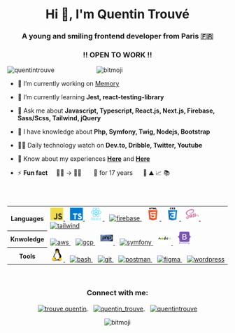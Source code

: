 <h1 align="center">Hi 👋, I'm Quentin Trouvé</h1>
<h3 align="center">A young and smiling frontend developer from Paris 🇫🇷</h3>
<h3 align="center">‼️ OPEN TO WORK ‼️</h3>

<img align="right" width="300" alt="bitmoji" src="https://sdk.bitmoji.com/render/panel/20088502-421829358_4-s5-v1.png?transparent=1&palette=1&scale=2" />

<p align="left"> <img src="https://komarev.com/ghpvc/?username=quentintrouve&label=Profile%20views&color=ebb00f&style=flat" alt="quentintrouve" /></p>

- 🔭 I’m currently working on [Memory](https://strate.my-memory.io/)

- 🌱 I’m currently learning **Jest, react-testing-library**

- 💬 Ask me about **Javascript, Typescript, React.js, Next.js, Firebase, Sass/Scss, Tailwind, jQuery**

- 👀 I have knowledge about **Php, Symfony, Twig, Nodejs, Bootstrap**

- 👨‍💻 Daily technology watch on **Dev.to, Dribble, Twitter, Youtube**

- 📄 Know about my experiences **[Here](https://www.linkedin.com/in/quentintrouve/details/experience)** and **[Here](https://docs.google.com/document/d/13ZNltT2Ar6LVRRU5BnFTI-odPd7nVpGG/edit?usp=sharing&ouid=113210345517400048232&rtpof=true&sd=true)**

- ⚡ **Fun fact** &nbsp;&nbsp;&nbsp;&nbsp;👮‍♂️ -> 👨‍💻 &nbsp;&nbsp;&nbsp;&nbsp;&nbsp;&nbsp;🏓 for 17 years&nbsp;&nbsp;&nbsp;&nbsp;&nbsp;&nbsp;🏀 ⛰ 📈 📚

<br><br>

<table align="center">
  <tr>
    <th>Languages</th>
    <td>
      <a href="https://developer.mozilla.org/en-US/docs/Web/JavaScript" target="_blank" rel="noreferrer">
        <img src="https://raw.githubusercontent.com/devicons/devicon/master/icons/javascript/javascript-original.svg" alt="javascript" width="30" height="30"/>
      </a> &nbsp;&nbsp;
      <a href="https://www.typescriptlang.org/" target="_blank" rel="noreferrer">
        <img src="https://raw.githubusercontent.com/devicons/devicon/master/icons/typescript/typescript-original.svg" alt="typescript" width="30" height="30"/>
      </a> &nbsp;&nbsp;
      <a href="https://reactjs.org/" target="_blank" rel="noreferrer">
        <img src="https://raw.githubusercontent.com/devicons/devicon/master/icons/react/react-original-wordmark.svg" alt="react" width="30" height="30"/>
      </a> &nbsp;&nbsp;
      <a href="https://firebase.google.com/" target="_blank" rel="noreferrer">
        <img src="https://www.vectorlogo.zone/logos/firebase/firebase-icon.svg" alt="firebase" width="30" height="30"/>
      </a> &nbsp;&nbsp;
      <a href="https://www.w3.org/html/" target="_blank" rel="noreferrer">
        <img src="https://raw.githubusercontent.com/devicons/devicon/master/icons/html5/html5-original-wordmark.svg" alt="html5" width="30" height="30"/>
      </a> &nbsp;&nbsp;
      <a href="https://www.w3schools.com/css/" target="_blank" rel="noreferrer">
        <img src="https://raw.githubusercontent.com/devicons/devicon/master/icons/css3/css3-original-wordmark.svg" alt="css3" width="30" height="30"/>
      </a> &nbsp;&nbsp;
      <a href="https://sass-lang.com" target="_blank" rel="noreferrer">
        <img src="https://raw.githubusercontent.com/devicons/devicon/master/icons/sass/sass-original.svg" alt="sass" width="30" height="30"/>
      </a> &nbsp;&nbsp;
      <a href="https://tailwindcss.com/" target="_blank" rel="noreferrer">
        <img src="https://www.vectorlogo.zone/logos/tailwindcss/tailwindcss-icon.svg" alt="tailwind" width="30" height="30"/> 
      </a>
    </td>
  </tr>
  <tr>
    <th>Knwoledge</th>
    <td>
      <a href="https://aws.amazon.com" target="_blank" rel="noreferrer">
        <img src="https://cdn.jsdelivr.net/gh/devicons/devicon/icons/amazonwebservices/amazonwebservices-plain-wordmark.svg" width="30" height="30" alt="aws" />
      </a> &nbsp;&nbsp;
      <a href="https://cloud.google.com" target="_blank" rel="noreferrer">
        <img src="https://www.vectorlogo.zone/logos/google_cloud/google_cloud-icon.svg" alt="gcp" width="30" height="30"/>
      </a> &nbsp;&nbsp;
      <a href="https://www.php.net" target="_blank" rel="noreferrer">
        <img src="https://raw.githubusercontent.com/devicons/devicon/master/icons/php/php-original.svg" alt="php" width="30" height="30"/>
      </a> &nbsp;&nbsp;
      <a href="https://symfony.com" target="_blank" rel="noreferrer"> 
        <img src="https://symfony.com/logos/symfony_black_03.svg" alt="symfony" width="30" height="30"/> 
      </a> &nbsp;&nbsp;
      <a href="https://nodejs.org" target="_blank" rel="noreferrer">
        <img src="https://raw.githubusercontent.com/devicons/devicon/master/icons/nodejs/nodejs-original-wordmark.svg" alt="nodejs" width="30" height="30"/>
      </a> &nbsp;&nbsp;
      <a href="https://getbootstrap.com" target="_blank" rel="noreferrer">
        <img src="https://raw.githubusercontent.com/devicons/devicon/master/icons/bootstrap/bootstrap-plain-wordmark.svg" alt="bootstrap" width="30" height="30"/>
      </a>
    </td>
  </tr>
  <tr>
    <th>Tools</th>
    <td>
      <a href="https://www.linux.org/" target="_blank" rel="noreferrer">
        <img src="https://raw.githubusercontent.com/devicons/devicon/master/icons/linux/linux-original.svg" alt="linux" width="30" height="30"/>
      </a> &nbsp;&nbsp;
      <a href="https://www.gnu.org/software/bash/" target="_blank" rel="noreferrer">
        <img src="https://www.vectorlogo.zone/logos/gnu_bash/gnu_bash-icon.svg" alt="bash" width="30" height="30"/>
      </a> &nbsp;&nbsp;
      <a href="https://git-scm.com/" target="_blank" rel="noreferrer">
        <img src="https://www.vectorlogo.zone/logos/git-scm/git-scm-icon.svg" alt="git" width="30" height="30"/>
      </a> &nbsp;&nbsp;
      <a href="https://postman.com" target="_blank" rel="noreferrer">
        <img src="https://www.vectorlogo.zone/logos/getpostman/getpostman-icon.svg" alt="postman" width="30" height="30"/>
      </a> &nbsp;&nbsp;
      <a href="https://www.figma.com/" target="_blank" rel="noreferrer">
        <img src="https://www.vectorlogo.zone/logos/figma/figma-icon.svg" alt="figma" width="30" height="30"/>
      </a> &nbsp;&nbsp;
       <a href="https://wordpress.org/" target="_blank" rel="noreferrer">
        <img src="https://cdn.jsdelivr.net/gh/devicons/devicon/icons/wordpress/wordpress-plain.svg" alt="wordpress" width="30" height="30"/> 
      </a>  
    </td>
  </tr>
</table>

 <br>
 
<h3 align="center">Connect with me:</h3>
<p align="center">
  <a href="mailto:trouve.quentin@gmail.com" target="blank" title="trouve.quentin@gmail.com">
    <img align="center" src="https://cdn.jsdelivr.net/gh/devicons/devicon/icons/google/google-original.svg" alt="trouve.quentin" height="30" width="40" />
  </a> &nbsp;&nbsp;
  <a href="https://twitter.com/quentin_trouve" target="blank">
    <img align="center" src="https://raw.githubusercontent.com/rahuldkjain/github-profile-readme-generator/master/src/images/icons/Social/twitter.svg" alt="quentin_trouve" height="30" width="40" />
  </a> &nbsp;&nbsp;
  <a href="https://linkedin.com/in/quentintrouve" target="blank">
    <img align="center" src="https://raw.githubusercontent.com/rahuldkjain/github-profile-readme-generator/master/src/images/icons/Social/linked-in-alt.svg" alt="quentintrouve" height="30" width="40" />
  </a>
</p>
<p align="center">
  <img width="150" alt="bitmoji" src="https://sdk.bitmoji.com/render/panel/10233631-421829358_4-s5-v1.png?transparent=1&palette=1&scale=2"/>
</p>

